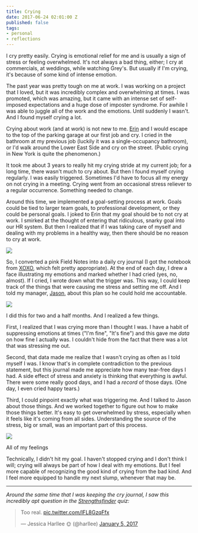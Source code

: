 ```yaml
---
title: Crying
date: 2017-06-24 02:01:00 Z
published: false
tags:
- personal
- reflections
---
```


I cry pretty easily. Crying is emotional relief for me and is usually a sign of stress or feeling overwhelmed. It's not always a bad thing, either; I cry at commercials, at weddings, while watching Grey's. But usually if I'm crying, it's because of some kind of intense emotion.

The past year was pretty tough on me at work. I was working on a project that I loved, but it was incredibly complex and overwhelming at times. I was promoted, which was amazing, but it came with an intense set of self-imposed expectations and a huge dose of imposter syndrome. For awhile I was able to juggle all of the work and the emotions. Until suddenly I wasn't. And I found myself crying a lot.

Crying about work (and at work) is not new to me. [Erin](http://madebyeno.com) and I would escape to the top of the parking garage at our first job and cry. I cried in the bathroom at my previous job (luckily it was a  single-occupancy bathroom), or I'd walk around the Lower East Side and cry on the street. (Public crying in New York is quite the phenomenon.)

It took me about 3 years to really hit my crying stride at my current job; for a long time, there wasn't much to cry about. But then I found myself crying regularly. I was easily triggered. Sometimes I'd have to focus all my energy on not crying in a meeting. Crying went from an occasional stress reliever to a regular occurrence. Something needed to change.

Around this time, we implemented a goal-setting process at work. Goals could be tied to larger team goals, to professional development, or they could be personal goals. I joked to Erin that my goal should be to not cry at work. I smirked at the thought of entering that ridiculous, snarky goal into our HR system. But then I realized that if I was taking care of myself and dealing with my problems in a healthy way, then there should be no reason to cry at work.

<div class="mt-sm-4 mb-sm-4 ml-md-n4 mr-md-n4 text-center">
  <img src="/uploads/dont-cry-workday.jpg">
</div>

So, I converted a pink Field Notes into a daily cry journal (I got the notebook from [XOXO](http://xoxofest.com), which felt pretty appropriate). At the end of each day, I drew a face illustrating my emotions and marked whether I had cried (yes, no, almost). If I cried, I wrote down what the trigger was. This way, I could keep track of the things that were causing me stress and setting me off. And I told my manager, [Jason](http://jason-huff.com), about this plan so he could hold me accountable.

<div class="mt-sm-4 mb-sm-4 ml-md-n4 mr-md-n4 text-center">
  <img src="/uploads/2017-06-24-15.47.14-2.jpg">
</div>

I did this for two and a half months. And I realized a few things.

First, I realized that I was crying more than I thought I was. I have a habit of suppressing emotions at times ("I'm fine", "It's fine") and this gave me *data* on how fine I actually was. I couldn't hide from the fact that there was a lot that was stressing me out.

Second, that data made me realize that I wasn't crying as often as I told myself I was. I know that's in complete contradiction to the previous statement, but this journal made me appreciate how many tear-free days I had. A side effect of stress and anxiety is thinking that everything is awful. There were some really good days, and I had a *record* of those days. (One day, I even cried happy tears.)

Third, I could pinpoint exactly what was triggering me. And I talked to Jason about those things. And we worked together to figure out how to make those things better. It's easy to get overwhelmed by stress, especially when it feels like it's coming from all sides. Understanding the source of the stress, big or small, was an important part of this process.

<div class="mt-sm-4 mb-sm-4 ml-md-n4 mr-md-n4 text-center">
  <img src="/uploads/dont-cry.gif">
  <p class="text-small italic text-center">All of my feelings</p>
</div>

Technically, I didn't hit my goal. I haven't stopped crying and I don't think I will; crying will always be part of how I deal with my emotions. But I feel more capable of recognizing the good kind of crying from the bad kind. And I feel more equipped to handle my next slump, whenever that may be.

---

*Around the same time that I was keeping the cry journal, I saw this incredibly apt question in the  [Strengthsfinder](http://www.strengthsfinder.com/home.aspx) quiz:*

<blockquote class="twitter-tweet" data-lang="en"><p lang="en" dir="ltr">Too real. <a href="https://t.co/lFL8GzqFfx">pic.twitter.com/lFL8GzqFfx</a></p>&mdash; Jessica Harllee 🌞 (@harllee) <a href="https://twitter.com/harllee/status/817026056616022017">January 5, 2017</a></blockquote> <script async src="//platform.twitter.com/widgets.js" charset="utf-8"></script>